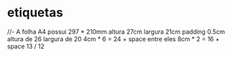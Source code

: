 # etiquetas


//- A folha A4 possui 
297 * 210mm
altura 27cm largura 21cm
padding 0.5cm
altura de 26
largura de 20
4cm * 6 = 24 + space entre eles
8cm * 2 = 16 + space
13 / 12